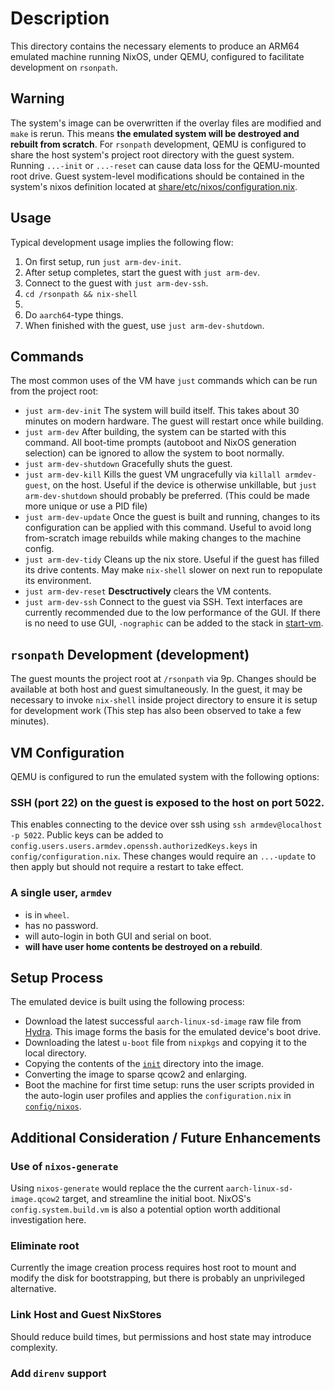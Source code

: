 # Description
This directory contains the necessary elements to produce an ARM64 emulated machine running NixOS, under QEMU, configured to facilitate development on `rsonpath`.

## Warning
The system's image can be overwritten if the overlay files are modified and `make` is rerun.
This means **the emulated system will be destroyed and rebuilt from scratch**.
For `rsonpath` development, QEMU is configured to share the host system's project root directory with the guest system.
Running `...-init` or `...-reset` can cause data loss for the QEMU-mounted root drive.
Guest system-level modifications should be contained in the system's nixos definition located at [share/etc/nixos/configuration.nix](./share/etc/nixos/configuration.nix).

## Usage
Typical development usage implies the following flow:
1. On first setup, run `just arm-dev-init`.
2. After setup completes, start the guest with `just arm-dev`.
3. Connect to the guest with `just arm-dev-ssh`.
4. `cd /rsonpath && nix-shell`
5. 
6. Do `aarch64`-type things.
7. When finished with the guest, use `just arm-dev-shutdown`.

## Commands
The most common uses of the VM have `just` commands which can be run from the project root:
- `just arm-dev-init`
The system will build itself.
This takes about 30 minutes on modern hardware.
The guest will restart once while building.
- `just arm-dev`
After building, the system can be started with this command.
All boot-time prompts (autoboot and NixOS generation selection) can be ignored to allow the system to boot normally.
- `just arm-dev-shutdown`
Gracefully shuts the guest.
- `just arm-dev-kill`
Kills the guest VM ungracefully via `killall armdev-guest`, on the host.
Useful if the device is otherwise unkillable, but `just arm-dev-shutdown` should probably be preferred.
(This could be made more unique or use a PID file)
- `just arm-dev-update`
Once the guest is built and running, changes to its configuration can be applied with this command.
Useful to avoid long from-scratch image rebuilds while making changes to the machine config.
- `just arm-dev-tidy`
Cleans up the nix store.
Useful if the guest has filled its drive contents.
May make `nix-shell` slower on next run to repopulate its environment.
- `just arm-dev-reset`
**Desctructively** clears the VM contents.
- `just arm-dev-ssh`
Connect to the guest via SSH.
Text interfaces are currently recommended due to the low performance of the GUI.
If there is no need to use GUI, `-nographic` can be added to the stack in [start-vm](start-vm).

## `rsonpath` Development (development)
The guest mounts the project root at `/rsonpath` via 9p.
Changes should be available at both host and guest simultaneously.
In the guest, it may be necessary to invoke `nix-shell` inside project directory to ensure it is setup for development work (This step has also been observed to take a few minutes).

## VM Configuration
QEMU is configured to run the emulated system with the following options:

### SSH (port 22) on the guest is exposed to the host on port 5022.
This enables connecting to the device over ssh using `ssh armdev@localhost -p 5022`.
Public keys can be added to `config.users.users.armdev.openssh.authorizedKeys.keys` in `config/configuration.nix`.
These changes would require an `...-update` to then apply but should not require a restart to take effect.

### A single user, `armdev` 
- is in `wheel`. 
- has no password.
- will auto-login in both GUI and serial on boot.
- **will have user home contents be destroyed on a rebuild**.

## Setup Process
The emulated device is built using the following process:
- Download the latest successful `aarch-linux-sd-image` raw file from [Hydra](https://hydra.nixos.org/job/nixos/release-22.11/nixos.sd_image.aarch64-linux).
This image forms the basis for the emulated device's boot drive.
- Downloading the latest `u-boot` file from `nixpkgs` and copying it to the local directory.
- Copying the contents of the [`init`](./init) directory into the image.
- Converting the image to sparse qcow2 and enlarging.
- Boot the machine for first time setup: runs the user scripts provided in the auto-login user profiles and applies the `configuration.nix` in [`config/nixos`](config/nixos).

## Additional Consideration / Future Enhancements
### Use of `nixos-generate`
Using `nixos-generate` would replace the the current `aarch-linux-sd-image.qcow2` target, and streamline the initial boot.
NixOS's `config.system.build.vm` is also a potential option worth additional investigation here.

### Eliminate root
Currently the image creation process requires host root to mount and modify the disk for bootstrapping, but there is probably an unprivileged alternative.

### Link Host and Guest NixStores
Should reduce build times, but permissions and host state may introduce complexity.

### Add `direnv` support